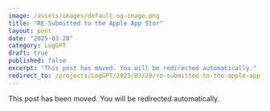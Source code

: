 ```yaml
---
image: /assets/images/default-og-image.png
title: "RE-Submitted to the Apple App Stor"
layout: post
date: "2025-03-20"
category: LogGPT
draft: true
published: false
excerpt: "This post has moved. You will be redirected automatically."
redirect_to: /projects/LogGPT/2025/03/20/re-submitted-to-the-apple-app-stor/
---
```


This post has been moved. You will be redirected automatically. 